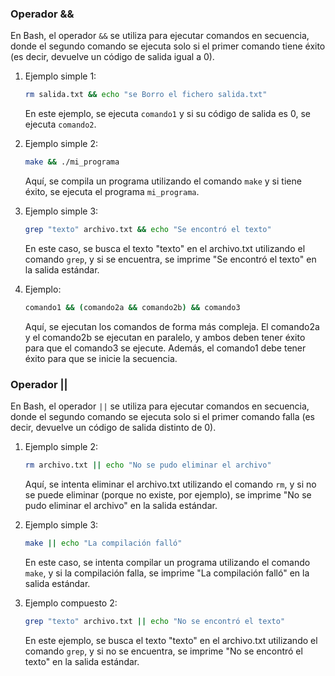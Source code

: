 
### Operador &&

En Bash, el operador `&&` se utiliza para ejecutar comandos en secuencia, donde el segundo comando se ejecuta solo si el primer comando tiene éxito (es decir, devuelve un código de salida igual a 0).

1. Ejemplo simple 1:
   ```bash
   rm salida.txt && echo "se Borro el fichero salida.txt"
   ```
   En este ejemplo, se ejecuta `comando1` y si su código de salida es 0, se ejecuta `comando2`.

2. Ejemplo simple 2:
   ```bash
   make && ./mi_programa
   ```
   Aquí, se compila un programa utilizando el comando `make` y si tiene éxito, se ejecuta el programa `mi_programa`.

3. Ejemplo simple 3:
   ```bash
   grep "texto" archivo.txt && echo "Se encontró el texto"
   ```
   En este caso, se busca el texto "texto" en el archivo.txt utilizando el comando `grep`, y si se encuentra, se imprime "Se encontró el texto" en la salida estándar.

4. Ejemplo:
   ```bash
   comando1 && (comando2a && comando2b) && comando3
   ```
   Aquí, se ejecutan los comandos de forma más compleja. El comando2a y el comando2b se ejecutan en paralelo, y ambos deben tener éxito para que el comando3 se ejecute. Además, el comando1 debe tener éxito para que se inicie la secuencia.

### Operador ||

En Bash, el operador `||` se utiliza para ejecutar comandos en secuencia, donde el segundo comando se ejecuta solo si el primer comando falla (es decir, devuelve un código de salida distinto de 0). 

1. Ejemplo simple 2:
   ```bash
   rm archivo.txt || echo "No se pudo eliminar el archivo"
   ```
   Aquí, se intenta eliminar el archivo.txt utilizando el comando `rm`, y si no se puede eliminar (porque no existe, por ejemplo), se imprime "No se pudo eliminar el archivo" en la salida estándar.

2. Ejemplo simple 3:
   ```bash
   make || echo "La compilación falló"
   ```
   En este caso, se intenta compilar un programa utilizando el comando `make`, y si la compilación falla, se imprime "La compilación falló" en la salida estándar.

3. Ejemplo compuesto 2:
   ```bash
   grep "texto" archivo.txt || echo "No se encontró el texto"
   ```
   En este ejemplo, se busca el texto "texto" en el archivo.txt utilizando el comando `grep`, y si no se encuentra, se imprime "No se encontró el texto" en la salida estándar.
